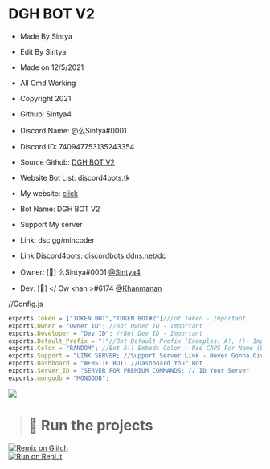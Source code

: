 # DGH BOT V2

- Made By Sintya
- Edit By Sintya

- Made on 12/5/2021
- All Cmd Working
- Copyright 2021
- Github: Sintya4
- Discord Name: @么Sintya#0001
- Discord ID: 740947753135243354
- Source Github: [DGH BOT V2](https://github.com/Sintya4/PREMIUM-DGH-BOT-V2)
- Website Bot List: discord4bots.tk
- My website: [click](https://dgh-bot.ddns.net)
- Bot Name: DGH BOT V2
- Support My server 
- Link: dsc.gg/mincoder
- Link Discord4bots: discordbots.ddns.net/dc
- Owner: [👑] 么Sintya#0001 [@Sintya4](https://github.com/Sintya4)
- Dev: [🔧] </ Cw khan >#6174 [@Khanmanan](https://github.com/Khanmanan)

//Config.js
```js
exports.Token = ["TOKEN BOT","TOKEN BOT#2"]///ot Token - Important
exports.Owner = "Owner ID"; //Bot Owner ID - Important
exports.Developer = "Dev ID"; //Bot Dev ID - Important
exports.Default_Prefix = "!"//Bot Default Prefix (Examples: A!, !)- Important
exports.Color = "RANDOM"; //Bot All Embeds Color - Use CAPS For Name (Examples: BLUE, RANDOM) - Important
exports.Support = "LINK SERVER; //Support Server Link - Never Gonna Give You Up (If No Link Provided)
exports.Dashboard = "WEBSITE BOT; //Dashboard Your Bot
exports.Server_ID = "SERVER FOR PREMIUM COMMANDS; // ID Your Server
exports.mongodb = "MONGODB";
```
<a href="https://discord4bots.ddns.net/bot/849903077690572800">
<img src="https://discord4bots.ddns.net/bot/849903077690572800/widget"/>
 </a>  

> # 💨 Run the projects

[![Remix on Glitch](https://cdn.glitch.com/2703baf2-b643-4da7-ab91-7ee2a2d00b5b%2Fremix-button.svg)](https://glitch.com/edit/#!/import/github/sintya4/PREMIUM-DGH-BOT-V2)<br>
[![Run on Repl.it](https://repl.it/badge/github/vcodes-xyz/bot-list)](https://repl.it/github/sintya4/PREMIUM-DGH-BOT-V2)<br>
